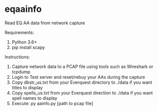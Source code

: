 # eqaainfo
Read EQ AA data from network capture

Requirements:
1. Python 3.6+
2. pip install scapy

Instructions:
1. Capture network data to a PCAP file using tools such as Wireshark or tcpdump
2. Login to Test server and reset/rebuy your AAs during the capture
3. Copy dbstr_us.txt from your Everquest directory to ./data if you want titles to display
4. Copy spells_us.txt from your Everquest direction to ./data if you want spell names to display
5. Execute: py aainfo.py [path to pcap file]
